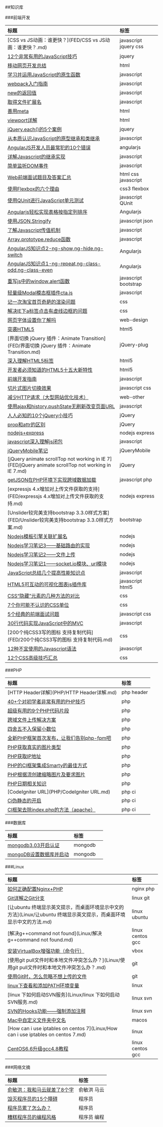 ##知识库

###前端开发

| 标题                                       | 标签                    |
| :--------------------------------------- | :-------------------- |
| [CSS vs JS动画：谁更快？](FED/CSS vs JS动画：谁更快？.md) | javascript jquery css |
| [12个非常有用的JavaScript技巧](FED/12个非常有用的JavaScript技巧.md) | jquery                |
| [移动网页开发总结](FED/移动网页开发总结.md)              | html                  |
| [学习并运用JavaScript的原生函数](FED/学习并运用JavaScript的原生函数.md) | javascript            |
| [webpack入门指南](FED/webpack入门指南.md)        | javascript            |
| [new的返回值](FED/new的返回值.md)                | javascript            |
| [取得文件扩展名](FED/取得文件扩展名.md)                | javascript            |
| [善用meta](FED/善用meta.md)                  | html                  |
| [viewport详解](FED/viewport详解.md)          | html                  |
| [jQuery.each()的5个案例](FED/jQuery.each()的5个案例.md) | jquery                |
| [从本质认识JavaScript的原型继承和类继承](FED/从本质认识JavaScript的原型继承和类继承.md) | javascript            |
| [AngularJS开发人员最常犯的10个错误](FED/AngularJS开发人员最常犯的10个错误.md) | angularjs             |
| [详解Javascript的继承实现](FED/详解Javascript的继承实现.md) | javascript            |
| [简单监听DOM事件](FED/简单监听DOM事件.md)            | javascript            |
| [Web前端面试题目及答案汇总](FED/Web前端面试题目及答案汇总.md)  | html css javascript   |
| [使用Flexbox的六个理由](FED/使用Flexbox的六个理由.md)  | css3 flexbox          |
| [使用QUnit进行JavaScript单元测试](FED/使用QUnit进行JavaScript单元测试.md) | javascript QUnit      |
| [Angularjs轻松实现表格按指定列排序](FED/Angularjs轻松实现表格按指定列排序.md) | Angularjs             |
| [使用JSON.Stringify](FED/使用JSON.Stringify.md) | javascript json       |
| [了解Javascript传值机制](FED/了解Javascript传值机制.md) | javascript            |
| [Array.prototype.reduce函数](FED/Array.prototype.reduce函数.md) | javascript            |
| [AngularJS知识点2-ng-show,ng-hide,ng-switch](FED/AngularJS知识点2.md) | Angularjs             |
| [AngularJS知识点1-ng-repeat,ng-class-odd,ng-class-even](FED/AngularJS知识点1.md) | Angularjs             |
| [重写js中的window.alert函数](FED/重写js中的window.alert函数.md) | javascript bootstrap  |
| [轻量级Modal模态框插件cta.js](FED/轻量级Modal模态框插件cta.js.md) | javascript            |
| [记一次淘宝首页奇葩的渲染问题](FED/记一次淘宝首页奇葩的渲染问题.md)  | css                   |
| [解决IE下a标签点击有虚线边框的问题](FED/解决IE下a标签点击有虚线边框的问题.md) | css                   |
| [网页字体设置你了解吗](FED/网页字体设置你了解吗.md)          | web-design            |
| [突袭HTML5](FED/突袭HTML5.md)                | html5                 |
| [界面切换 jQuery 插件：Animate Transition](FED/界面切换 jQuery 插件：Animate Transition.md) | jQuery-plug           |
| [深入理解HTML5标签](FED/深入理解HTML5标签.md)        | html5                 |
| [开发者必须知道的HTML5十五大新特性](FED/开发者必须知道的HTML5十五大新特性.md) | html5                 |
| [前端开发指南](FED/前端开发指南.md)                  | javascript            |
| [切片式图片切换效果](FED/切片式图片切换效果.md)            | javascript css        |
| [减少HTTP请求（大型网站优化技术）](FED/减少HTTP请求（大型网站优化技术）.md) | web-other             |
| [使用ajax和history.pushState无刷新改变页面URL](FED/使用ajax和history.pushState无刷新改变页面URL.md) | javascript            |
| [人人必知的10个jQuery小技巧](FED/人人必知的10个jQuery小技巧.md) | jQuery                |
| [prop和attr的区别](FED/prop和attr的区别.md)      | jQuery                |
| [nodejs+express](FED/nodejs+express.md)  | nodejs express        |
| [javascript深入理解js闭包](FED/javascript深入理解js闭包.md) | javascript            |
| [jQueryMobile笔记](FED/jQueryMobile笔记.md)  | jQueryMobile          |
| [jQuery animate scrollTop not working in IE 7](FED/jQuery animate scrollTop not working in IE 7.md) | jQuery                |
| [getJSON在PHP环境下实现跨域数据加载](FED/getJSON在PHP环境下实现跨域数据加载.md) | javascript php        |
| [expressjs 4.x增加对上传文件获取的支持](FED/expressjs 4.x增加对上传文件获取的支持.md) | nodejs express        |
| [Unslider较完美支持bootstrap 3.3.0样式方案](FED/Unslider较完美支持bootstrap 3.3.0样式方案.md) | bootstrap             |
| [Nodejs模板引擎关联扩展名](FED/Nodejs模板引擎关联扩展名.md) | nodejs                |
| [Nodejs学习笔记3——基础路由的实现](FED/Nodejs学习笔记3——基础路由的实现.md) | nodejs                |
| [Nodejs学习笔记2——文件上传](FED/Nodejs学习笔记2——文件上传.md) | nodejs                |
| [Nodejs学习笔记1——socket.io模块、url模块](FED/Nodejs学习笔记1——socket.io模块、url模块.md) | nodejs                |
| [JavaScript总结几个提高性能知识点](FED/JavaScript总结几个提高性能知识点.md) | javascript            |
| [HTML5可互动的可视化图表js插件库](FED/HTML5可互动的可视化图表js插件库.md) | javascript html5      |
| [CSS“隐藏”元素的几种方法的对比](FED/CSS“隐藏”元素的几种方法的对比.md) | css                   |
| [7个你可能不认识的CSS单位](FED/7个你可能不认识的CSS单位.md)  | css                   |
| [5个经典的前端面试问题](FED/5个经典的前端面试问题.md)        | javascript css        |
| [30行代码实现JavaScript中的MVC](FED/30行代码实现JavaScript中的MVC.md) | javascript            |
| [200个纯CSS3写的图标 支持复制代码](FED/200个纯CSS3写的图标 支持复制代码.md) | css                   |
| [12种不宜使用的Javascript语法](FED/12种不宜使用的Javascript语法.md) | javascript            |
| [12个CSS高级技巧汇总](FED/12个CSS高级技巧汇总.md)      | css                   |

###PHP

| 标题                                       | 标签         |
| :--------------------------------------- | :--------- |
| [HTTP Header详解](PHP/HTTP Header详解.md)    | php header |
| [40+个对初学者非常有用的PHP技巧](PHP/40+个对初学者非常有用的PHP技巧.md) | php        |
| [超级有用的9个PHP代码片段](PHP/超级有用的9个PHP代码片段.md)  | php        |
| [跨域文件上传解决方案](PHP/跨域文件上传解决方案.md)          | php        |
| [四舍五不入保留小数位](PHP/四舍五不入保留小数位.md)          | php        |
| [全新PHP框架首次发布，让我们告别php-fpm吧](PHP/全新PHP框架首次发布，让我们告别php-fpm吧.md) | php        |
| [PHP获取真实的图片类型](PHP/PHP获取真实的图片类型.md)      | php        |
| [PHP获取IP地址](PHP/PHP获取IP地址.md)            | php        |
| [PHP的CI框架集成Smarty的最佳方式](PHP/PHP的CI框架集成Smarty的最佳方式.md) | php        |
| [PHP根据流创建缩略图片及要求图片](PHP/PHP根据流创建缩略图片及要求图片.md) | php        |
| [PHP日期相关知识](PHP/PHP日期相关知识.md)            | php        |
| [CodeIgniter URL](PHP/CodeIgniter URL.md) | php ci     |
| [Ci伪静态的开启](PHP/Ci伪静态的开启.md)              | php ci     |
| [CI框架去除index.php的方法（apache）](PHP/CI框架去除index.php的方法（apache）.md) | php ci     |


###数据库

| 标题                    | 标签      |      |
| :-------------------- | :------ | :--- |
| [mongodb3.03开启认证][d2] | mongodb |      |
| [mongoDB设置数据库并启动][d1] | mongodb |      |

[d2]: Database/mongodb3.03开启认证.md
[d1]: Database/mongoDB设置数据库并启动.md

###Linux

| 标题                                       | 标签               |
| :--------------------------------------- | :--------------- |
| [如何正确配置Nginx+PHP](Linux/如何正确配置Nginx+PHP.md) | nginx php        |
| [Git详解之Git分支](Linux/Git详解之Git分支.md)      | linux git        |
| [让ubuntu 终端显示英文提示，而桌面环境显示中文的方法](Linux/让ubuntu 终端显示英文提示，而桌面环境显示中文的方法.md) | linux ubuntu     |
| [解决g++command not found](Linux/解决g++command not found.md) | linux centos gcc |
| [安装VirtualBox增强功能（命令行）](Linux/安装VirtualBox增强功能（命令行）.md) | vbox             |
| [使用git pull文件时和本地文件冲突怎么办？](Linux/使用git pull文件时和本地文件冲突怎么办？.md) | git              |
| [使用Git时，怎么忽略不想上传的文件](Linux/使用Git时，怎么忽略不想上传的文件.md) | git              |
| [linux下查看和添加PATH环境变量](Linux/linux下查看和添加PATH环境变量.md) | linux            |
| [linux 下如何启动SVN服务](Linux/linux 下如何启动SVN服务.md) | linux svn        |
| [SVN的Hooks功能——强制添加注释](Linux/SVN的Hooks功能——强制添加注释.md) | linux svn        |
| [Mac中自定义文件夹中文名](Linux/Mac中自定义文件夹中文名.md)  | macos            |
| [How can i use iptables on centos 7](Linux/How can i use iptables on centos 7.md) | linux            |
| [CentOS6.6升级gcc4.8教程](Linux/CentOS6.6升级gcc4.8教程.md) | linux centos gcc |

###网络文摘

| 标题                   | 标签     |
| :------------------- | :----- |
| [俞敏洪：我和马云就差了8个字][o4] | 俞敏洪 马云 |
| [毁灭程序员的15个障碍][o3]    | 程序员    |
| [程序员累了怎么办？][o2]      | 程序员    |
| [糟糕程序员的编程风格][o1]     | 程序员 编程 |

[o4]: Other/俞敏洪：我和马云就差了8个字.md
[o3]: Other/毁灭程序员的15个障碍.md
[o2]: Other/程序员累了怎么办？.md
[o1]: Other/糟糕程序员的编程风格.md



